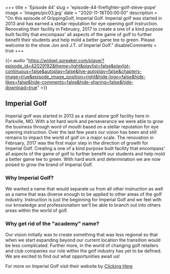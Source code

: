 +++
title = 'Episode 44'
slug = 'episode-44-firefighter-golf-steve-pope'
image = 'images/pic03.jpg'
date = "2020-11-18T00:00:00"
description = "On this episode of GrippingGolf, Imperial Golf. Imperial golf was started in 2013 and has earned a stellar reputation for eye opening golf instruction. Renovating their facility in February, 2017 to create a one of a kind purpose built facility that encompass' all aspects of the game of golf to further benefit their students and help mold a better game tee to green.  Please welcome to the show Jon and J.T. of Imperial Golf."
disableComments = true
+++

{{< audio "https://widget.spreaker.com/player?episode_id=42029192&theme=light&playlist=false&playlist-continuous=false&autoplay=false&live-autoplay=false&chapters-image=true&episode_image_position=right&hide-logo=false&hide-likes=false&hide-comments=false&hide-sharing=false&hide-download=true" >}}


## Imperial Golf
Imperial golf was started in 2013 as a stand alone golf facility here in Parkville, MO.  With a lot hard work and perseverance we were able to grow the business through word of mouth based on a stellar reputation for eye opening instruction.  Over the last few years our vision has been and still remains to impact the world of golf on a major scale.  The renovation in February, 2017 was the first major step in the direction of growth for Imperial Golf.  Creating a one of a kind purpose built facility that encompass' all aspects of the game of golf to further benefit our students and help mold a better game tee to green.  With hard work and determination we are now poised to grow the brand of Imperial Golf.  

### Why Imperial Golf? 

We wanted a name that would separate us from all other instruction as well as a name that was diverse enough to be applied to other areas of the golf industry.  Instruction is just the beginning for Imperial Golf and we feel with our knowledge and professionalism we'll be able to branch out into others areas within the world of golf. 

### Why get rid of the "academy" name?  

Our vision initially was to create something that was less regional so that when we start expanding beyond our current location the transition would be less complicated.  Further more, in the world of changing golf retailers and club companies our role within the golf industry has yet to be defined. We are excited to find out what opportunities await us! 

For more on Imperial Golf visit their website by [Clicking Here](https://www.imperialgolfkc.com/)

